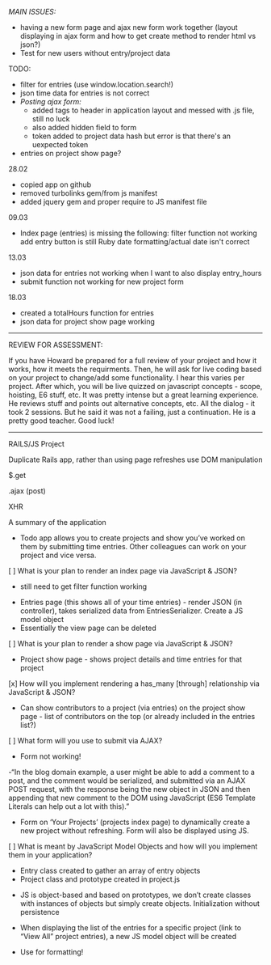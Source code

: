 *MAIN ISSUES:*
- having a new form page and ajax new form work together (layout displaying in ajax form and how to get create method to render html vs json?)
- Test for new users without entry/project data

TODO:
- filter for entries (use window.location.search!)
- json time data for entries is not correct
- *Posting ajax form:*
	- added tags to header in application layout and messed with .js file, still no luck
	- also added hidden field to form
	- token added to project data hash but error is that there's an uexpected token
- entries on project show page?

28.02
- copied app on github
- removed turbolinks gem/from js manifest
- added jquery gem and proper require to JS manifest file


09.03
- Index page (entries) is missing the following:
	filter function not working
	add entry button is still Ruby
	date formatting/actual date isn't correct

13.03
- json data for entries not working when I want to also display entry_hours
- submit function not working for new project form

18.03
- created a totalHours function for entries
- json data for project show page working

**********************

REVIEW FOR ASSESSMENT:

If you have Howard be prepared for a full review of your project and how it works, how it meets the requirments.  Then, he will ask for live coding based on your project to change/add some functionality.  I hear this varies per project.  After which, you will be live quizzed on javascript concepts - scope, hoisting, E6 stuff, etc.  It was pretty intense but a great learning experience. He reviews stuff and points out alternative concepts, etc.  All the dialog - it took 2 sessions.  But he said it was not a failing, just a continuation.  He is a pretty good teacher.  Good luck!


**********************

RAILS/JS Project

Duplicate Rails app, rather than using page refreshes use DOM manipulation

$.get

.ajax (post)

XHR

A summary of the application

- Todo app allows you to create projects and show you’ve worked on them by submitting time entries. Other colleagues can work on your project and vice versa. 

[ ] What is your plan to render an index page via JavaScript & JSON?

* still need to get filter function working

- Entries page (this shows all of your time entries) - render JSON (in controller), takes serialized data from EntriesSerializer. Create a JS model object
- Essentially the view page can be deleted

[ ] What is your plan to render a show page via JavaScript & JSON?

- Project show page - shows project details and time entries for that project

[x] How will you implement rendering a has_many [through] relationship via JavaScript & JSON?

- Can show contributors to a project (via entries) on the project show page - list of contributors on the top (or already included in the entries list?)

[ ] What form will you use to submit via AJAX?
* Form not working!

-“In the blog domain example, a user might be able to add a comment to a post, and the comment would be serialized, and submitted via an AJAX POST request, with the response being the new object in JSON and then appending that new comment to the DOM using JavaScript (ES6 Template Literals can help out a lot with this).” 

- Form on ‘Your Projects’ (projects index page) to dynamically create a new project without refreshing. Form will also be displayed using JS.

[ ] What is meant by JavaScript Model Objects and how will you implement them in your application?
* Entry class created to gather an array of entry objects
* Project class and prototype created in project.js

- JS is object-based and based on prototypes, we don’t create classes with instances of objects but simply create objects. Initialization without persistence

- When displaying the list of the entries for a specific project (link to “View All” project entries), a new JS model object will be created 

- Use for formatting!


